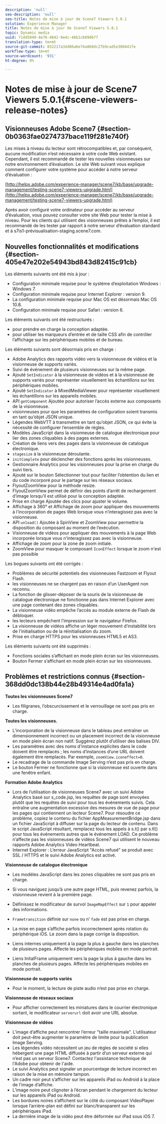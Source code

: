 ```yaml
---
description: 'null'
seo-description: 'null'
seo-title: Notes de mise à jour de Scene7 Viewers 5.0.1
solution: Experience Manager
title: Notes de mise à jour de Scene7 Viewers 5.0.1
topic: Dynamic media
uuid: 71dd5049-4e76-4842-9e4c-46b1cb89d677
translation-type: tm+mt
source-git-commit: 852217a34d86a6e74a868dc27b9cad5e308441fe
workflow-type: tm+mt
source-wordcount: '931'
ht-degree: 0%

---
```



# Notes de mise à jour de Scene7 Viewers 5.0.1{#scene-viewers-release-notes}

## Visionneuses Adobe Scene7 {#section-0b0363fae0274737bace119f281e740f}

Les mises à niveau du lecteur sont rétrocompatibles et, par conséquent, aucune modification n’est nécessaire à votre code Web existant. Cependant, il est recommandé de tester les nouvelles visionneuses sur notre environnement d’évaluation. Le site Web suivant vous explique comment configurer votre système pour accéder à notre serveur d’évaluation :

[http://helpx.adobe.com/experience-manager/scene7/kb/base/upgrade-management/testing-scene7-viewers-upgrade.html](http://helpx.adobe.com/experience-manager/scene7/kb/base/upgrade-management/testing-scene7-viewers-upgrade.html)

Après avoir configuré votre ordinateur pour accéder au serveur d’évaluation, vous pouvez consulter votre site Web pour tester la mise à niveau. Pour les clients qui utilisent des visionneuses prêtes à l’emploi, il est recommandé de les tester par rapport à notre serveur d’évaluation standard et à s7is1-prévisualisation-staging.scene7.com.

## Nouvelles fonctionnalités et modifications {#section-405e47e202e54943bd843d82415c91cb}

Les éléments suivants ont été mis à jour :

* Configuration minimale requise pour le système d’exploitation Windows : Windows 7.
* Configuration minimale requise pour Internet Explorer : version 9.
* La configuration minimale requise pour Mac OS est désormais Mac OS 10.8.
* Configuration minimale requise pour Safari : version 6.

Les éléments suivants ont été restructurés :

* pour prendre en charge la conception adaptée.
* pour utiliser les marqueurs d’entrée et de taille CSS afin de contrôler l’affichage sur les périphériques mobiles et de bureau.

Les éléments suivants sont désormais pris en charge :

* Adobe Analytics des rapports vidéo vers la visionneuse de vidéos et la visionneuse de supports variés.
* Suivi de événement de plusieurs visionneuses sur la même page.
* Ajouté `SetIndicator` à la visionneuse de vidéos et à la visionneuse de supports variés pour représenter visuellement les échantillons sur les périphériques mobiles.
* Ajouté `SetIndicator` à MixedMediaViewer pour représenter visuellement les échantillons sur les appareils mobiles.
* API `getComponent` Ajoutée pour autoriser l’accès externe aux composants de la visionneuse.
* visionneuses pour que les paramètres de configuration soient transmis en tant qu’objet JSON unique.
* Légendes WebVTT à transmettre en tant qu’objet JSON, ce qui évite la nécessité de configurer l’ensemble de règles.
* Modèles JavaScript dans la visionneuse de catalogue électronique pour lier des zones cliquables à des pages externes.
* Création de liens vers des pages dans la visionneuse de catalogue électronique.
* `stagesize` à la visionneuse déroulante.
* `initComplete` pour déclencher des fonctions après les visionneuses.
* Gestionnaire Analytics pour les visionneuses pour la prise en charge du suivi tiers.
* Ajouté sur le bouton Sélectionner tout pour faciliter l’obtention du lien et du code incorporé pour le partage sur les réseaux sociaux.
* FlyoutZoomView pour la méthode resize.
* FlyoutZoomView permet de définir des points d’arrêt de rechargement d’image lorsqu’il est utilisé pour la conception adaptée.
* Prise en charge Ajoutée des clics pour ajuster le volume.
* Affichage à 360° et Affichage de zoom pour appliquer des mouvements à l’incorporation de pages Web lorsque vous n’interagissez pas avec la visionneuse.
* API `unload()` Ajoutée à SpinView et ZoomView pour permettre la disposition du composant au moment de l’exécution.
* Visionneuse de vidéos pour appliquer des mouvements à la page Web incorporée lorsque vous n’interagissez pas avec la visionneuse.
* Affichage de zoom pour la zone de zoom initiale.
* ZoomView pour masquer le composant `IconEffect` lorsque le zoom n&#39;est pas possible

Les bogues suivants ont été corrigés :

* Problèmes de sécurité potentiels des visionneuses Fastzoom et Flyout Flash.
* les visionneuses ne se chargent pas en raison d’un UserAgent non reconnu.
* La fonction de glisser-déposer de la souris de la visionneuse de catalogue électronique ne fonctionne pas dans Internet Explorer avec une page contenant des zones cliquables.
* La visionneuse vidéo empêche l’accès au module externe de Flash de débloquer.
* les lecteurs empêchent l’impression sur le navigateur Firefox.
* La visionneuse de vidéos affiche un léger mouvement d’instabilité lors de l’initialisation ou de la réinitialisation du zoom.
* Prise en charge HTTPS pour les visionneuses HTML5 et AS3.

Les éléments suivants ont été supprimés :

* Fonctions sociales s’affichant en mode plein écran sur les visionneuses.
* Bouton Fermer s’affichant en mode plein écran sur les visionneuses.

## Problèmes et restrictions connus {#section-368dd0dc138b44e28b49314e4ad0fa1a}

**Toutes les visionneuses Scene7**

* Les filigranes, l’obscurcissement et le verrouillage ne sont pas pris en charge.

**Toutes les visionneuses.**

* L’incorporation de la visionneuse dans le tableau peut entraîner un dimensionnement incorrect ou un placement incorrect de la visionneuse en mode plein écran non natif. Suggérez plutôt d’utiliser des balises DIV.
* Les paramètres avec des noms d&#39;instance explicites dans le code doivent être remplacés ; les noms d’instances d’une URL doivent également être remplacés. Par exemple, `zoomView.iconeffect=0`.
* Le recadrage de la commande Image Serving n’est pas pris en charge.
* Le bouton Fermer ne fonctionne que si la visionneuse est ouverte dans une fenêtre enfant.

**Formation Adobe Analytics**

* Lors de l’utilisation de visionneuses Scene7 avec un suivi Adobe Analytics basé sur s_code.jsp, les requêtes de page sont envoyées plutôt que les requêtes de suivi pour tous les événements suivis. Cela entraîne une augmentation excessive des mesures de vue de page pour les pages qui contiennent un lecteur Scene7. Pour résoudre ce problème, copiez le contenu du fichier AppMeasurementBridge.jsp dans un fichier JavaScript à diffuser sur la page du lecteur de contenu. Dans le script JavaScript résultant, remplacez tous les appels à s.t() par s.tl() pour tous les événements autres que le événement LOAD. Ce problème n’affecte pas les visionneuses de vidéos Scene7 qui utilisent le nouveau rapports Adobe Analytics Video Heartbeat.
* Internet Explorer : L’erreur JavaScript &quot;Accès refusé&quot; se produit avec SSL / HTTPS et le suivi Adobe Analytics est activé.

**Visionneuse de catalogue électronique**

* Les modèles JavaScript dans les zones cliquables ne sont pas pris en charge.
* Si vous naviguez jusqu’à une autre page HTML, puis revenez parfois, la visionneuse revient à la première page.
* Définissez le modificateur de survol `ImageMapEffect` sur `1` pour appeler des informations.

* `Frametransition` définie sur  `none` ou n’ `fade` est pas prise en charge.

* La mise en page s’affiche parfois incorrectement après rotation du périphérique iOS. Le zoom dans la page corrige la disposition.
* Liens internes uniquement à la page la plus à gauche dans les planches de plusieurs pages. Affecte les périphériques mobiles en mode portrait.
* Liens InitalFrame uniquement vers la page la plus à gauche dans les planches de plusieurs pages. Affecte les périphériques mobiles en mode portrait.

**Visionneuse de supports variés**

* Pour le moment, la lecture de piste audio n’est pas prise en charge.

**Visionneuse de réseaux sociaux**

* Pour afficher correctement les miniatures dans le courrier électronique sortant, le modificateur `serverurl` doit avoir une URL absolue.

**Visionneuse de vidéos**

* L’image d’affiche peut rencontrer l’erreur &quot;taille maximale&quot;. L’utilisateur doit peut-être augmenter le paramètre de limite pour la publication Image Serving.
* Les légendes vidéo nécessitent un jeu de règles de société si elles hébergent une page HTML diffusée à partir d’un serveur externe qui n’est pas un serveur Scene7. Contactez l&#39;assistance technique de l&#39;Adobe pour obtenir de l&#39;aide.
* Le suivi Analytics peut signaler un pourcentage de lecture incorrect en raison de la mise en mémoire tampon.
* Un cadre noir peut s’afficher sur les appareils iPad ou Android à la place de l’image d’affiche.
* L’image noire peut clignoter à l’écran pendant le chargement du lecteur sur les appareils iPad ou Android.
* Les bordures noires s’affichent sur le côté du composant VideoPlayer lorsque l’arrière-plan est défini sur blanc/transparent sur les périphériques iPad.
* La dernière image de la vidéo peut être déformée sur iPad sous iOS 7.


